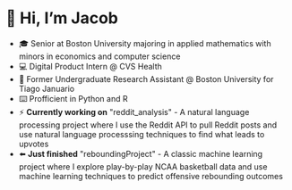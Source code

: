 # 👋 Hi, I’m Jacob
- 🎓 Senior at Boston University majoring in applied mathematics with minors in economics and computer science
- 💻 Digital Product Intern @ CVS Health
- 🧪 Former Undergraduate Research Assistant @ Boston University for Tiago Januario
- ⌨️ Profficient in Python and R
- ⚡ **Currently working on** "reddit_analysis" - A natural language processing project where I use the Reddit API to pull Reddit posts and use natural language processsing techniques to find what leads to upvotes
- ⬅️ **Just finished** "reboundingProject" - A classic machine learning project where I explore play-by-play NCAA basketball data and use machine learning techniques to predict offensive rebounding outcomes
<!---
jacobpark1919/jacobpark1919 is a ✨ special ✨ repository because its `README.md` (this file) appears on your GitHub profile.
You can click the Preview link to take a look at your changes.
--->
